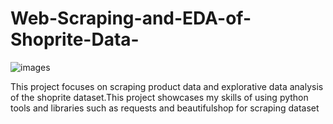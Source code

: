 # Web-Scraping-and-EDA-of-Shoprite-Data-

![images](https://github.com/Emmiouchenna/Web-Scraping-and-EDA-of-Shoprite-Data-/assets/152395290/29e34dcf-454b-4b38-8d62-6a4aea6d2952)


This project focuses on scraping product data and explorative data analysis of the shoprite dataset.This project showcases my skills of using python tools and libraries such as requests and beautifulshop for scraping dataset
